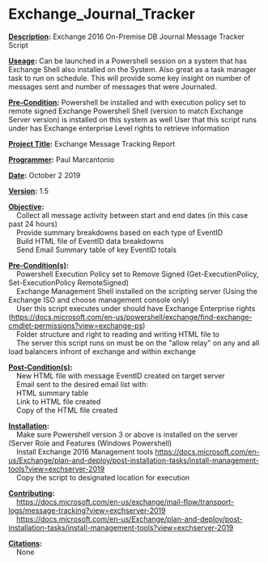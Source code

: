 # Exchange_Journal_Tracker
<strong><u>Description</u>:</strong> 
  Exchange 2016 On-Premise DB Journal Message Tracker Script 

<strong><u>Useage</u>:</strong> 
  Can be launched in a Powershell session on a system that has Exchange Shell also installed on the System. Also great as a task manager task to run on schedule. This will         provide some key insight on number of messages sent and number of messages that were Journaled.

<strong><u>Pre-Condition</u>:</strong>
  Powershell be installed and with execution policy set to remote signed
  Exchange Powershell Shell (version to match Exchange Server version) is installed on this system as well
  User that this script runs under has Exchange enterprise Level rights to retrieve information

<strong><u>Project Title</u>:</strong> Exchange Message Tracking Report

<strong><u>Programmer</u>:</strong>
     Paul Marcantonio
     
<strong><u>Date</u>:</strong>
     October 2 2019
     
<strong><u>Version</u>:</strong>
     1.5
     
<strong><u>Objective</u>:</strong>
     <br/>&nbsp;&nbsp;&nbsp;&nbsp;Collect all message activity between start and end dates (in this case past 24 hours)
     <br/>&nbsp;&nbsp;&nbsp;&nbsp;Provide summary breakdowns based on each type of EventID
     <br/>&nbsp;&nbsp;&nbsp;&nbsp;Build HTML file of EventID data breakdowns
     <br/>&nbsp;&nbsp;&nbsp;&nbsp;Send Email Summary table of key EventID totals

<strong><u>Pre-Condition(s)</u>:</strong>
     <br/>&nbsp;&nbsp;&nbsp;&nbsp;Powershell Execution Policy set to Remove Signed (Get-ExecutionPolicy, Set-ExecutionPolicy RemoteSigned)
     <br/>&nbsp;&nbsp;&nbsp;&nbsp;Exchange Management Shell installed on the scripting server (Using the Exchange ISO and choose management console only)
     <br/>&nbsp;&nbsp;&nbsp;&nbsp;User this script executes under should have Exchange Enterprise rights (https://docs.microsoft.com/en-us/powershell/exchange/find-exchange-cmdlet-permissions?view=exchange-ps)
     <br/>&nbsp;&nbsp;&nbsp;&nbsp;Folder structure and right to reading and writing HTML file to
     <br/>&nbsp;&nbsp;&nbsp;&nbsp;The server this script runs on must be on the "allow relay" on any and all load balancers infront of exchange and within exchange

<strong><u>Post-Condition(s)</u>:</strong>
     <br/>&nbsp;&nbsp;&nbsp;&nbsp;New HTML file with message EventID created on target server
     <br/>&nbsp;&nbsp;&nbsp;&nbsp;Email sent to the desired email list with:
          <br/>&nbsp;&nbsp;&nbsp;&nbsp;HTML summary table
          <br/>&nbsp;&nbsp;&nbsp;&nbsp;Link to HTML file created
          <br/>&nbsp;&nbsp;&nbsp;&nbsp;Copy of the HTML file created

<strong><u>Installation</u>:</strong>
     <br/>&nbsp;&nbsp;&nbsp;&nbsp;Make sure Powershell version 3 or above is installed on the server (Server Role and Features (Windows Powershell)
     <br/>&nbsp;&nbsp;&nbsp;&nbsp;Install Exchange 2016 Management tools https://docs.microsoft.com/en-us/Exchange/plan-and-deploy/post-installation-tasks/install-management-tools?view=exchserver-2019
     <br/>&nbsp;&nbsp;&nbsp;&nbsp;Copy the script to designated location for execution

<strong><u>Contributing</u>:</strong>
     <br/>&nbsp;&nbsp;&nbsp;&nbsp;https://docs.microsoft.com/en-us/exchange/mail-flow/transport-logs/message-tracking?view=exchserver-2019
     <br/>&nbsp;&nbsp;&nbsp;&nbsp;https://docs.microsoft.com/en-us/Exchange/plan-and-deploy/post-installation-tasks/install-management-tools?view=exchserver-2019

<strong><u>Citations</u>:</strong>
     <br/>&nbsp;&nbsp;&nbsp;&nbsp;None
